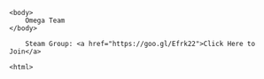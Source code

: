 <html>
    <head>
	    <title> Omega</title>
	</head>
	
	<body>
	    Omega Team
	</body>
	    
		Steam Group: <a href="https://goo.gl/Efrk22">Click Here to Join</a>
	
	<html>
